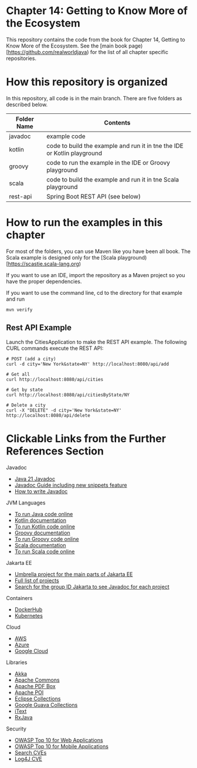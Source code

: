 # Chapter 14: Getting to Know More of the Ecosystem

This repository contains the code from the book for Chapter 14, Getting to Know More of the Ecosystem. See the [main book page)[https://github.com/realworldjava) for the list of all chapter specific repositories.

# How this repository is organized

In this repository, all code is in the main branch. There are five folders as described below.

| Folder Name  | Contents |
| ------------- | ------------- |
| javadoc | example code|
| kotlin | code to build the example and run it in tne the IDE or Kotlin playground|
| groovy | code to run the example in the IDE or Groovy playground|
| scala | code to build the example and run it in tne Scala playground|
| rest-api | Spring Boot REST API (see below)|

# How to run the examples in this chapter

For most of the folders, you can use Maven like you have been all book. The Scala example is designed only for the [Scala playground)[https://scastie.scala-lang.org)

If you want to use an IDE, import the repository as a Maven project so you have the proper  dependencies.

If you want to use the command line, cd to the directory for that example and run 
```
mvn verify
```

## Rest API Example
 Launch the CitiesApplication to make the REST API example. The following CURL commands execute the REST API:

 ```
 # POST (add a city)
curl -d city='New York&state=NY' http://localhost:8080/api/add

# Get all
curl http://localhost:8080/api/cities

# Get by state
curl http://localhost:8080/api/citiesByState/NY

# Delete a city
curl -X "DELETE" -d city='New York&state=NY' http://localhost:8080/api/delete
 ```

 # Clickable Links from the Further References Section

 Javadoc
 * [Java 21 Javadoc](https://docs.oracle.com/en/java/javase/21/docs/api/index.html)
 * [Javadoc Guide including new snippets feature](https://docs.oracle.com/en/java/javase/21/javadoc/javadoc.html)
 * [How to write Javadoc](https://www.oracle.com/technical-resources/articles/java/javadoc-tool.html)
 
 JVM Languages
 * [To run Java code online](https://dev.java/playground/)
 * [Kotlin documentation](https://kotlinlang.org/docs/getting-started.html)
 * [To run Kotlin code online](https://play.kotlinlang.org/)
 * [Groovy documentation](https://groovy-lang.org/documentation.html)
 * [To run Groovy code online](https://groovyide.com/playground)
 * [Scala documentation](https://docs.scala-lang.org)
 * [To run Scala code online](https://scastie.scala-lang.org)
 
 Jakarta EE
 * [Umbrella project for the main parts of Jakarta EE](https://projects.eclipse.org/projects/ee4j.jakartaee-platform)
 * [Full list of projects](https://jakarta.ee/projects/)
 * [Search for the group ID Jakarta to see Javadoc for each project](https://javadoc.io)
 
 Containers
 * [DockerHub](https://hub.docker.com)
 * [Kubernetes](https://kubernetes.io/docs/home)
 
 Cloud
 * [AWS](https://docs.aws.amazon.com)
 * [Azure](https://learn.microsoft.com/en-us/azure)
 * [Google Cloud](https://cloud.google.com/docs)
 
 Libraries
 * [Akka](https://akka.io)
 * [Apache Commons](https://commons.apache.org)
 * [Apache PDF Box](https://pdfbox.apache.org)
 * [Apache POI](https://poi.apache.org)
 * [Eclipse Collections](https://eclipse.dev/collections)
 * [Google Guava Collections](https://guava.dev)
 * [iText](https://itextpdf.com)
 * [RxJava](https://github.com/ReactiveX/RxJava)
 
 Security
 * [OWASP Top 10 for Web Applications](https://owasp.org/www-project-top-ten)
 * [OWASP Top 10 for Mobile Applications](https://owasp.org/www-project-mobile-top-10)
 * [Search CVEs](https://nvd.nist.gov/vuln/search)
 * [Log4J CVE](https://nvd.nist.gov/vuln/detail/CVE-2021-44228)
 